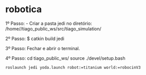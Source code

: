 # robotica

1º Passo:
    - Criar a pasta jedi no diretório: /home/<user>/tiago_public_ws/src/tiago_simulation/

2º Passo:
    $ catkin build jedi

3º Passo:
     Fechar e abrir o terminal.

4º Passo:
    cd tiago_public_ws/
    source ./devel/setup.bash

    roslaunch jedi yoda.launch robot:=titanium world:=robocinV3


